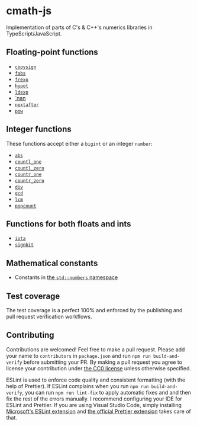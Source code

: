 # cmath-js
Implementation of parts of C's & C++'s numerics libraries in TypeScript/JavaScript.

## Floating-point functions
- [`copysign`](https://en.cppreference.com/w/c/numeric/math/copysign)
- [`fabs`](https://en.cppreference.com/w/c/numeric/math/fabs)
- [`frexp`](https://en.cppreference.com/w/c/numeric/math/frexp)
- [`hypot`](https://en.cppreference.com/w/cpp/numeric/math/hypot)
- [`ldexp`](https://en.cppreference.com/w/c/numeric/math/ldexp)
- [`nan](https://en.cppreference.com/w/c/numeric/math/nan)
- [`nextafter`](https://en.cppreference.com/w/c/numeric/math/nextafter)
- [`pow`](https://en.cppreference.com/w/c/numeric/math/pow)

## Integer functions
These functions accept either a `bigint` or an integer `number`:
- [`abs`](https://en.cppreference.com/w/c/numeric/math/abs)
- [`countl_one`](https://en.cppreference.com/w/cpp/numeric/countl_one)
- [`countl_zero`](https://en.cppreference.com/w/cpp/numeric/countl_zero)
- [`countr_one`](https://en.cppreference.com/w/cpp/numeric/countr_one)
- [`countr_zero`](https://en.cppreference.com/w/cpp/numeric/countr_zero)
- [`div`](https://en.cppreference.com/w/cpp/numeric/math/div)
- [`gcd`](https://en.cppreference.com/w/cpp/numeric/gcd)
- [`lcm`](https://en.cppreference.com/w/cpp/numeric/lcm)
- [`popcount`](https://en.cppreference.com/w/cpp/numeric/popcount)

## Functions for both floats and ints
- [`iota`](https://en.cppreference.com/w/cpp/algorithm/iota)
- [`signbit`](https://en.cppreference.com/w/c/numeric/math/signbit)

## Mathematical constants
- Constants in [the `std::numbers` namespace](https://en.cppreference.com/w/cpp/numeric/constants)

## Test coverage
The test coverage is a perfect 100% and enforced by the publishing and pull request verification workflows.

## Contributing
Contributions are welcomed! Feel free to make a pull request. Please add your name to `contributors` in `package.json` and run `npm run build-and-verify` before submitting your PR. By making a pull request you agree to license your contribution under [the CC0 license](https://creativecommons.org/publicdomain/zero/1.0/legalcode.en#legal-code-title) unless otherwise specified.

ESLint is used to enforce code quality and consistent formatting (with the help of Prettier). If ESLint complains when you run `npm run build-and-verify`, you can run `npm run lint-fix` to apply automatic fixes and and then fix the rest of the errors manually. I recommend configuring your IDE for ESLint and Prettier. If you are using Visual Studio Code, simply installing [Microsoft's ESLint extension](https://marketplace.visualstudio.com/items?itemName=dbaeumer.vscode-eslint) and [the official Prettier extension](https://marketplace.visualstudio.com/items?itemName=esbenp.prettier-vscode) takes care of that.
